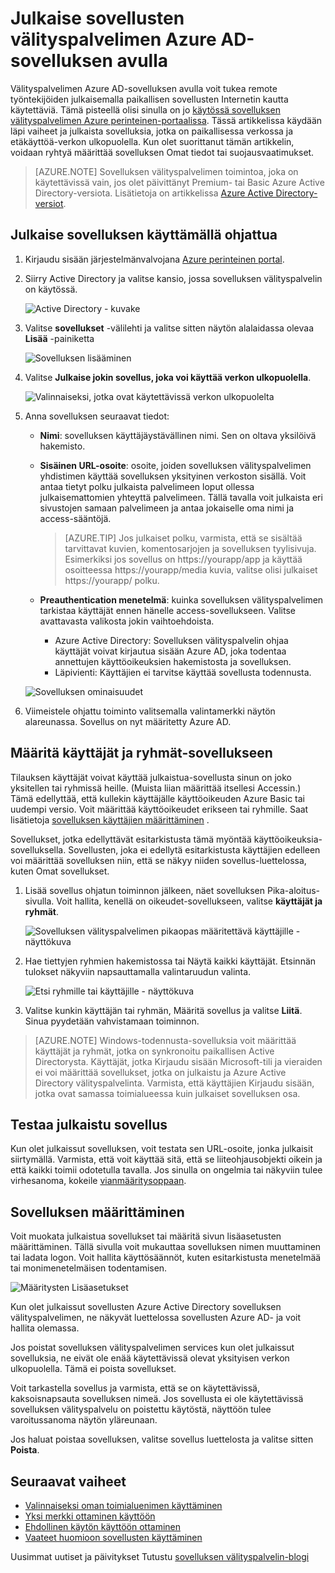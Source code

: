 <properties
    pageTitle="Julkaise-sovelluksia ja Azure AD-sovelluksen välityspalvelimen | Microsoft Azure"
    description="Julkaise paikallisen sovellusten pilveen Azure AD-sovelluksen välityspalvelinta."
    services="active-directory"
    documentationCenter=""
    authors="kgremban"
    manager="femila"
    editor=""/>

<tags
    ms.service="active-directory"
    ms.workload="identity"
    ms.tgt_pltfrm="na"
    ms.devlang="na"
    ms.topic="get-started-article"
    ms.date="07/19/2016"
    ms.author="kgremban"/>


# <a name="publish-applications-using-azure-ad-application-proxy"></a>Julkaise sovellusten välityspalvelimen Azure AD-sovelluksen avulla

Välityspalvelimen Azure AD-sovelluksen avulla voit tukea remote työntekijöiden julkaisemalla paikallisen sovellusten Internetin kautta käytettäviä. Tämä pisteellä olisi sinulla on jo [käytössä sovelluksen välityspalvelimen Azure perinteinen-portaalissa](active-directory-application-proxy-enable.md). Tässä artikkelissa käydään läpi vaiheet ja julkaista sovelluksia, jotka on paikallisessa verkossa ja etäkäyttöä-verkon ulkopuolella. Kun olet suorittanut tämän artikkelin, voidaan ryhtyä määrittää sovelluksen Omat tiedot tai suojausvaatimukset.

> [AZURE.NOTE] Sovelluksen välityspalvelimen toimintoa, joka on käytettävissä vain, jos olet päivittänyt Premium- tai Basic Azure Active Directory-versiota. Lisätietoja on artikkelissa [Azure Active Directory-versiot](active-directory-editions.md).

## <a name="publish-an-app-using-the-wizard"></a>Julkaise sovelluksen käyttämällä ohjattua

1. Kirjaudu sisään järjestelmänvalvojana [Azure perinteinen portal](https://manage.windowsazure.com/).
2. Siirry Active Directory ja valitse kansio, jossa sovelluksen välityspalvelin on käytössä.

    ![Active Directory - kuvake](./media/active-directory-application-proxy-publish/ad_icon.png)

3. Valitse **sovellukset** -välilehti ja valitse sitten näytön alalaidassa olevaa **Lisää** -painiketta

    ![Sovelluksen lisääminen](./media/active-directory-application-proxy-publish/aad_appproxy_selectdirectory.png)

4. Valitse **Julkaise jokin sovellus, joka voi käyttää verkon ulkopuolella**.

    ![Valinnaiseksi, jotka ovat käytettävissä verkon ulkopuolelta](./media/active-directory-application-proxy-publish/aad_appproxy_addapp.png)

5. Anna sovelluksen seuraavat tiedot:

    - **Nimi**: sovelluksen käyttäjäystävällinen nimi. Sen on oltava yksilöivä hakemisto.
    - **Sisäinen URL-osoite**: osoite, joiden sovelluksen välityspalvelimen yhdistimen käyttää sovelluksen yksityinen verkoston sisällä. Voit antaa tietyt polku julkaista palvelimeen loput ollessa julkaisemattomien yhteyttä palvelimeen. Tällä tavalla voit julkaista eri sivustojen samaan palvelimeen ja antaa jokaiselle oma nimi ja access-sääntöjä.

        > [AZURE.TIP] Jos julkaiset polku, varmista, että se sisältää tarvittavat kuvien, komentosarjojen ja sovelluksen tyylisivuja. Esimerkiksi jos sovellus on https://yourapp/app ja käyttää osoitteessa https://yourapp/media kuvia, valitse olisi julkaiset https://yourapp/ polku.

    - **Preauthentication menetelmä**: kuinka sovelluksen välityspalvelimen tarkistaa käyttäjät ennen hänelle access-sovellukseen. Valitse avattavasta valikosta jokin vaihtoehdoista.

        - Azure Active Directory: Sovelluksen välityspalvelin ohjaa käyttäjät voivat kirjautua sisään Azure AD, joka todentaa annettujen käyttöoikeuksien hakemistosta ja sovelluksen.
        - Läpivienti: Käyttäjien ei tarvitse käyttää sovellusta todennusta.

    ![Sovelluksen ominaisuudet](./media/active-directory-application-proxy-publish/aad_appproxy_appproperties.png)  

6. Viimeistele ohjattu toiminto valitsemalla valintamerkki näytön alareunassa. Sovellus on nyt määritetty Azure AD.


## <a name="assign-users-and-groups-to-the-application"></a>Määritä käyttäjät ja ryhmät-sovellukseen

Tilauksen käyttäjät voivat käyttää julkaistua-sovellusta sinun on joko yksitellen tai ryhmissä heille. (Muista liian määrittää itsellesi Accessin.) Tämä edellyttää, että kullekin käyttäjälle käyttöoikeuden Azure Basic tai uudempi versio. Voit määrittää käyttöoikeudet erikseen tai ryhmille. Saat lisätietoja [sovelluksen käyttäjien määrittäminen](active-directory-applications-guiding-developers-assigning-users.md) . 

Sovellukset, jotka edellyttävät esitarkistusta tämä myöntää käyttöoikeuksia-sovelluksella. Sovellusten, joka ei edellytä esitarkistusta käyttäjien edelleen voi määrittää sovelluksen niin, että se näkyy niiden sovellus-luettelossa, kuten Omat sovellukset.

1. Lisää sovellus ohjatun toiminnon jälkeen, näet sovelluksen Pika-aloitus-sivulla. Voit hallita, kenellä on oikeudet-sovellukseen, valitse **käyttäjät ja ryhmät**.

    ![Sovelluksen välityspalvelimen pikaopas määritettävä käyttäjille - näyttökuva](./media/active-directory-application-proxy-publish/aad_appproxy_usersgroups.png)

2. Hae tiettyjen ryhmien hakemistossa tai Näytä kaikki käyttäjät. Etsinnän tulokset näkyviin napsauttamalla valintaruudun valinta.

    ![Etsi ryhmille tai käyttäjille - näyttökuva](./media/active-directory-application-proxy-publish/aad_appproxy_search.png)

2. Valitse kunkin käyttäjän tai ryhmän, Määritä sovellus ja valitse **Liitä**. Sinua pyydetään vahvistamaan toiminnon.

> [AZURE.NOTE] Windows-todennusta-sovelluksia voit määrittää käyttäjät ja ryhmät, jotka on synkronoitu paikallisen Active Directorysta. Käyttäjät, jotka Kirjaudu sisään Microsoft-tili ja vieraiden ei voi määrittää sovellukset, jotka on julkaistu ja Azure Active Directory välityspalvelinta. Varmista, että käyttäjien Kirjaudu sisään, jotka ovat samassa toimialueessa kuin julkaiset sovelluksen osa.

## <a name="test-your-published-application"></a>Testaa julkaistu sovellus

Kun olet julkaissut sovelluksen, voit testata sen URL-osoite, jonka julkaisit siirtymällä. Varmista, että voit käyttää sitä, että se liiteohjausobjekti oikein ja että kaikki toimii odotetulla tavalla. Jos sinulla on ongelmia tai näkyviin tulee virhesanoma, kokeile [vianmääritysoppaan](active-directory-application-proxy-troubleshoot.md).

## <a name="configure-your-application"></a>Sovelluksen määrittäminen

Voit muokata julkaistua sovellukset tai määritä sivun lisäasetusten määrittäminen. Tällä sivulla voit mukauttaa sovelluksen nimen muuttaminen tai ladata logon. Voit hallita käyttösäännöt, kuten esitarkistusta menetelmää tai monimenetelmäisen todentamisen.

![Määritysten Lisäasetukset](./media/active-directory-application-proxy-publish/aad_appproxy_configure.png)


Kun olet julkaissut sovellusten Azure Active Directory sovelluksen välityspalvelimen, ne näkyvät luettelossa sovellusten Azure AD- ja voit hallita olemassa.

Jos poistat sovelluksen välityspalvelimen services kun olet julkaissut sovelluksia, ne eivät ole enää käytettävissä olevat yksityisen verkon ulkopuolella. Tämä ei poista sovellukset.

Voit tarkastella sovellus ja varmista, että se on käytettävissä, kaksoisnapsauta sovelluksen nimeä. Jos sovellusta ei ole käytettävissä sovelluksen välityspalvelu on poistettu käytöstä, näyttöön tulee varoitussanoma näytön yläreunaan.

Jos haluat poistaa sovelluksen, valitse sovellus luettelosta ja valitse sitten **Poista**.

## <a name="next-steps"></a>Seuraavat vaiheet

- [Valinnaiseksi oman toimialuenimen käyttäminen](active-directory-application-proxy-custom-domains.md)
- [Yksi merkki ottaminen käyttöön](active-directory-application-proxy-sso-using-kcd.md)
- [Ehdollinen käytön käyttöön ottaminen](active-directory-application-proxy-conditional-access.md)
- [Vaateet huomioon sovellusten käyttäminen](active-directory-application-proxy-claims-aware-apps.md)

Uusimmat uutiset ja päivitykset Tutustu [sovelluksen välityspalvelin-blogi](http://blogs.technet.com/b/applicationproxyblog/)
